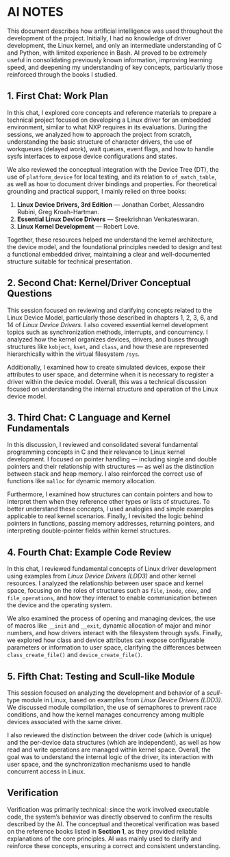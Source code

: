 # **AI NOTES**

This document describes how artificial intelligence was used throughout the development of the project. Initially, I had no knowledge of driver development, the Linux kernel, and only an intermediate understanding of C and Python, with limited experience in Bash. AI proved to be extremely useful in consolidating previously known information, improving learning speed, and deepening my understanding of key concepts, particularly those reinforced through the books I studied.

## **1. First Chat: Work Plan**

In this chat, I explored core concepts and reference materials to prepare a technical project focused on developing a Linux driver for an embedded environment, similar to what NXP requires in its evaluations. During the sessions, we analyzed how to approach the project from scratch, understanding the basic structure of character drivers, the use of workqueues (delayed work), wait queues, event flags, and how to handle sysfs interfaces to expose device configurations and states.

We also reviewed the conceptual integration with the Device Tree (DT), the use of `platform_device` for local testing, and its relation to `of_match_table`, as well as how to document driver bindings and properties. For theoretical grounding and practical support, I mainly relied on three books:

1. **Linux Device Drivers, 3rd Edition** — Jonathan Corbet, Alessandro Rubini, Greg Kroah-Hartman.  
2. **Essential Linux Device Drivers** — Sreekrishnan Venkateswaran.  
3. **Linux Kernel Development** — Robert Love.  

Together, these resources helped me understand the kernel architecture, the device model, and the foundational principles needed to design and test a functional embedded driver, maintaining a clear and well-documented structure suitable for technical presentation.

## **2. Second Chat: Kernel/Driver Conceptual Questions**

This session focused on reviewing and clarifying concepts related to the Linux Device Model, particularly those described in chapters 1, 2, 3, 6, and 14 of *Linux Device Drivers*. I also covered essential kernel development topics such as synchronization methods, interrupts, and concurrency. I analyzed how the kernel organizes devices, drivers, and buses through structures like `kobject`, `kset`, and `class`, and how these are represented hierarchically within the virtual filesystem `/sys`.  

Additionally, I examined how to create simulated devices, expose their attributes to user space, and determine when it is necessary to register a driver within the device model. Overall, this was a technical discussion focused on understanding the internal structure and operation of the Linux device model.

## **3. Third Chat: C Language and Kernel Fundamentals**

In this discussion, I reviewed and consolidated several fundamental programming concepts in C and their relevance to Linux kernel development. I focused on pointer handling — including single and double pointers and their relationship with structures — as well as the distinction between stack and heap memory. I also reinforced the correct use of functions like `malloc` for dynamic memory allocation.

Furthermore, I examined how structures can contain pointers and how to interpret them when they reference other types or lists of structures. To better understand these concepts, I used analogies and simple examples applicable to real kernel scenarios. Finally, I revisited the logic behind pointers in functions, passing memory addresses, returning pointers, and interpreting double-pointer fields within kernel structures.

## **4. Fourth Chat: Example Code Review**

In this chat, I reviewed fundamental concepts of Linux driver development using examples from *Linux Device Drivers (LDD3)* and other kernel resources. I analyzed the relationship between user space and kernel space, focusing on the roles of structures such as `file`, `inode`, `cdev`, and `file_operations`, and how they interact to enable communication between the device and the operating system.

We also examined the process of opening and managing devices, the use of macros like `__init` and `__exit`, dynamic allocation of major and minor numbers, and how drivers interact with the filesystem through sysfs. Finally, we explored how class and device attributes can expose configurable parameters or information to user space, clarifying the differences between `class_create_file()` and `device_create_file()`.

## **5. Fifth Chat: Testing and Scull-like Module**

This session focused on analyzing the development and behavior of a *scull*-type module in Linux, based on examples from *Linux Device Drivers (LDD3)*. We discussed module compilation, the use of semaphores to prevent race conditions, and how the kernel manages concurrency among multiple devices associated with the same driver.  

I also reviewed the distinction between the driver code (which is unique) and the per-device data structures (which are independent), as well as how read and write operations are managed within kernel space. Overall, the goal was to understand the internal logic of the driver, its interaction with user space, and the synchronization mechanisms used to handle concurrent access in Linux.

## **Verification**

Verification was primarily technical: since the work involved executable code, the system’s behavior was directly observed to confirm the results described by the AI. The conceptual and theoretical verification was based on the reference books listed in **Section 1**, as they provided reliable explanations of the core principles. AI was mainly used to clarify and reinforce these concepts, ensuring a correct and consistent understanding.

